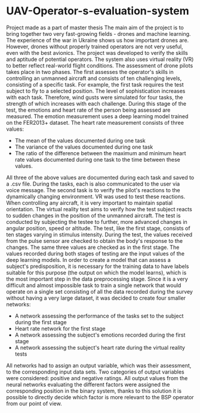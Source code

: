 # UAV-Operator-s-evaluation-system
Project made as a part of master thesis
The main aim of the project is to bring together two very fast-growing fields - drones and machine learning. The experience of the war in Ukraine shows us how important drones are. However, drones without properly trained operators are not very useful, even with the best avionics. The project was developed to verify the skills and aptitude of potential operators. The system also uses virtual reality (VR) to better reflect real-world flight conditions. The assessment of drone pilots takes place in two phases. 
The first assesses the operator's skills in controlling an unmanned aircraft and consists of ten challenging levels, consisting of a specific task. For example, the first task requires the test subject to fly to a selected position. The level of sophistication increases with each task. Therefore, wind gusts were simulated for four tasks, the strength of which increases with each challenge. During this stage of the test, the emotions and heart rate of the person being assessed are measured. The emotion measurement uses a deep learning model trained on the FER2013+ dataset. The heart rate measurement consists of three values: 
- The mean of the values documented during one task 
- The variance of the values documented during one task 
- The ratio of the difference between the maximum and minimum heart rate values documented during one task to the time between these values.
  
All three of the above values are documented during each task and saved to a .csv file. During the tasks, each is also communicated to the user via voice message.
The second task is to verify the pilot's reactions to the dynamically changing environment. VR was used to test these reactions. When controlling any aircraft, it is very important to maintain spatial orientation. The virtual reality test aims to verify how the test subject reacts to sudden changes in the position of the unmanned aircraft. The test is conducted by subjecting the testee to further, more advanced changes in angular position, speed or altitude. The test, like the first stage, consists of ten stages varying in stimulus intensity. During the test, the values received from the pulse sensor are checked to obtain the body's response to the changes. The same three values are checked as in the first stage. 
The values recorded during both stages of testing are the input values of the deep learning models. In order to create a model that can assess a subject's predisposition, it is necessary for the training data to have labels suitable for this purpose (the output on which the model learns), which is the most important step in the data preprocessing stage.  Since it is a very difficult and almost impossible task to train a single network that would operate on a single set consisting of all the data recorded during the survey without having a very large dataset, it was decided to create four smaller networks: 
- A network assessing the performance of the tasks set to the subject during the first stage
- Heart rate network for the first stage
- A network assessing the subject's emotions recorded during the first stage
- A network assessing the subject's heart rate during the virtual reality tests

All networks had to assign an output variable, which was their assessment, to the corresponding input data sets. Two categories of output variables were considered: positive and negative ratings. All output values from the neural networks evaluating the different factors were assigned the corresponding position in the binary system, thanks to this solution it is possible to directly decide which factor is more relevant to the BSP operator from our point of view. 
